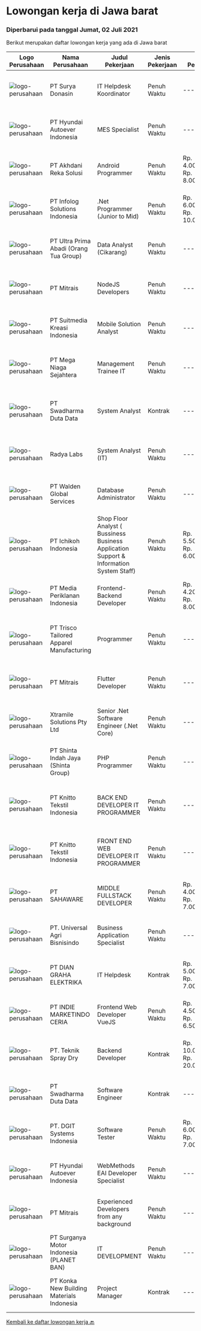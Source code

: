 
  # Lowongan kerja di Jawa barat

  ### Diperbarui pada tanggal Jumat, 02 Juli 2021

  Berikut merupakan daftar lowongan kerja yang ada di Jawa barat

  |Logo Perusahaan | Nama Perusahaan | Judul Pekerjaan | Jenis Pekerjaan | Gaji Pekerjaan | Lokasi | Deskripsi | Tanggal diunggah | Pranala |
  | -------------- | --------------- | --------------- | --------- | --------- | -------------- | ------- | ----------- | ----------- |
  |![logo-perusahaan](https://us.123rf.com/450wm/pavelstasevich/pavelstasevich1811/pavelstasevich181101027/112815900-stock-vector-no-image-available-icon-flat-vector.jpg?ver=6)|PT Surya Donasin|IT Helpdesk Koordinator|Penuh Waktu|---|Bandung|Kualifikasi : Min D3/S1 Informatika/Komputer Pengalaman Min 1 th di posisi yang sama Usia max 35 th Menguasai dalam database administrator terutama...|Jumat, 02 Juli 2021|https://www.jobstreet.co.id/id/job/it-helpdesk-koordinator-3570189?token=0~29a30c6a-9121-40f7-96e8-b564705bea0e&sectionRank=1&jobId=jobstreet-id-job-3570189|
|![logo-perusahaan](https://image-service-cdn.seek.com.au/6b27c1b5e1627dbb544ef316ebb60f2e612d82bc/ee4dce1061f3f616224767ad58cb2fc751b8d2dc)|PT Hyundai Autoever Indonesia|MES Specialist|Penuh Waktu|---|Bekasi|Purpose of PositionResponsible of MES (Manufacture Execution System), configure required changes on system derived from changes to the process,...|Kamis, 01 Juli 2021|https://www.jobstreet.co.id/id/job/mes-specialist-3563212?token=0~29a30c6a-9121-40f7-96e8-b564705bea0e&sectionRank=2&jobId=jobstreet-id-job-3563212|
|![logo-perusahaan](https://image-service-cdn.seek.com.au/6e8788e55b83d22af1022fe3067e73fdcb032b02/ee4dce1061f3f616224767ad58cb2fc751b8d2dc)|PT Akhdani Reka Solusi|Android Programmer|Penuh Waktu|Rp. 4.000.000-Rp. 8.000.000|Jakarta Pusat|PT. Akhdani Reka Solusi membuka lowongan 1 orang Junior Android Programmer, segera, full time dengan kualifikasi umum sebagai berikut: Pendidikan...|Kamis, 01 Juli 2021|https://www.jobstreet.co.id/id/job/android-programmer-3569487?token=0~29a30c6a-9121-40f7-96e8-b564705bea0e&sectionRank=3&jobId=jobstreet-id-job-3569487|
|![logo-perusahaan](https://image-service-cdn.seek.com.au/1d21ca4daf4f72fb4e90608460a8bf4a720d1b14/ee4dce1061f3f616224767ad58cb2fc751b8d2dc)|PT Infolog Solutions Indonesia|.Net Programmer (Junior to Mid)|Penuh Waktu|Rp. 6.000.000-Rp. 10.000.000|Jakarta Barat|About Us: Infolog is a Singapore Software &amp; Consultancy Company focuses in Warehouse Management System &amp; Transport System as well Warehouse...|Kamis, 01 Juli 2021|https://www.jobstreet.co.id/id/job/net-programmer-junior-to-mid-3562467?token=0~29a30c6a-9121-40f7-96e8-b564705bea0e&sectionRank=4&jobId=jobstreet-id-job-3562467|
|![logo-perusahaan](https://image-service-cdn.seek.com.au/a6d82c81034bb669cb2e04c402227121e213538c/ee4dce1061f3f616224767ad58cb2fc751b8d2dc)|PT Ultra Prima Abadi (Orang Tua Group)|Data Analyst (Cikarang)|Penuh Waktu|---|Cikarang|Interpret data, analyze results using statistical techniques and provide ongoing reports Work closely with management to prioritize business and...|Jumat, 02 Juli 2021|https://www.jobstreet.co.id/id/job/data-analyst-cikarang-3570190?token=0~29a30c6a-9121-40f7-96e8-b564705bea0e&sectionRank=5&jobId=jobstreet-id-job-3570190|
|![logo-perusahaan](https://image-service-cdn.seek.com.au/969b0c47f133a1e0155056a5d964c63953dd6304/ee4dce1061f3f616224767ad58cb2fc751b8d2dc)|PT Mitrais|NodeJS Developers|Penuh Waktu|---|Bali|Build your Career with Mitrais! We're urgently looking for experienced NodeJS Developers to be part of our team for an immediate start.Our client is a...|Kamis, 01 Juli 2021|https://www.jobstreet.co.id/id/job/nodejs-developers-3557891?token=0~29a30c6a-9121-40f7-96e8-b564705bea0e&sectionRank=6&jobId=jobstreet-id-job-3557891|
|![logo-perusahaan](https://image-service-cdn.seek.com.au/d1d6d9e7af7147dee7b7111b97e67641fcf252e0/ee4dce1061f3f616224767ad58cb2fc751b8d2dc)|PT Suitmedia Kreasi Indonesia|Mobile Solution Analyst|Penuh Waktu|---|Jakarta Raya|Role: You will analyze, design, and deliver high-quality mobile applications. Responsibilities: Conduct research to understand what clients need and...|Rabu, 30 Juni 2021|https://www.jobstreet.co.id/id/job/mobile-solution-analyst-3568635?token=0~29a30c6a-9121-40f7-96e8-b564705bea0e&sectionRank=7&jobId=jobstreet-id-job-3568635|
|![logo-perusahaan](https://image-service-cdn.seek.com.au/8a8f8e9181c7cd596f744aa8aec595b85f641dc0/ee4dce1061f3f616224767ad58cb2fc751b8d2dc)|PT Mega Niaga Sejahtera|Management Trainee IT|Penuh Waktu|---|Bogor|Persyaratan: Pendidikan minimal S1 Komputer Pengalaman minimal 2 tahun Menguasai konsep jaringan, sistem terintegrasi, routing, subnetting, vlan dan...|Selasa, 29 Juni 2021|https://www.jobstreet.co.id/id/job/management-trainee-it-3567728?token=0~29a30c6a-9121-40f7-96e8-b564705bea0e&sectionRank=8&jobId=jobstreet-id-job-3567728|
|![logo-perusahaan](https://image-service-cdn.seek.com.au/c9726dd48637f2122e69fa4f05bdeddb6166e3b5/ee4dce1061f3f616224767ad58cb2fc751b8d2dc)|PT Swadharma Duta Data|System Analyst|Kontrak|---|Jakarta Raya|1. Pendidikan S1: Ilmu Komputer/Informatika/Sistem Informasi2. Berpengalaman sebagai system analyst minimal 2 th3. Mengerti SDLC dan UML (Unified...|Kamis, 01 Juli 2021|https://www.jobstreet.co.id/id/job/system-analyst-3563006?token=0~29a30c6a-9121-40f7-96e8-b564705bea0e&sectionRank=9&jobId=jobstreet-id-job-3563006|
|![logo-perusahaan](https://image-service-cdn.seek.com.au/ff23a19c0aee1ae3b8d68d8ab4c56af15deea686/ee4dce1061f3f616224767ad58cb2fc751b8d2dc)|Radya Labs|System Analyst (IT)|Penuh Waktu|---|Bandung|Radya Labs mencari Analyst yang mampu membantu tim dalam melaksanakan proses analisis kebutuhan implementasi dalam pelaksanaan project Kualifikasi...|Rabu, 30 Juni 2021|https://www.jobstreet.co.id/id/job/system-analyst-it-3568870?token=0~29a30c6a-9121-40f7-96e8-b564705bea0e&sectionRank=10&jobId=jobstreet-id-job-3568870|
|![logo-perusahaan](https://image-service-cdn.seek.com.au/e1289f3d4101a5a419af62af79c8b2a7e5b6cfaa/ee4dce1061f3f616224767ad58cb2fc751b8d2dc)|PT Walden Global Services|Database Administrator|Penuh Waktu|---|Jawa Barat|Requirement : 1. Understanding concept and architecture of Cluster Database at least one of 3 RDBMS below : - Galera or Percona Xtradb Cluster -...|Selasa, 29 Juni 2021|https://www.jobstreet.co.id/id/job/database-administrator-3567966?token=0~29a30c6a-9121-40f7-96e8-b564705bea0e&sectionRank=11&jobId=jobstreet-id-job-3567966|
|![logo-perusahaan](https://image-service-cdn.seek.com.au/9dfb39b5e0cd7a1909ebb70e1064cc82f5826ae1/ee4dce1061f3f616224767ad58cb2fc751b8d2dc)|PT Ichikoh Indonesia|Shop Floor Analyst ( Bussiness Business Application Support & Information System Staff)|Penuh Waktu|Rp. 5.500.000-Rp. 6.000.000|Cikarang|Professional Experience Atleast 2+ years of SAP working knowledge, Oracle DB &amp; OPC Server Atleast 2+ years of Desktop, Barcode Printer, Scanner,...|Rabu, 30 Juni 2021|https://www.jobstreet.co.id/id/job/shop-floor-analyst-bussiness-business-application-support-information-system-staff-3568615?token=0~29a30c6a-9121-40f7-96e8-b564705bea0e&sectionRank=12&jobId=jobstreet-id-job-3568615|
|![logo-perusahaan](https://image-service-cdn.seek.com.au/187ef60c54076a0a689c86287217229338403181/ee4dce1061f3f616224767ad58cb2fc751b8d2dc)|PT Media Periklanan Indonesia|Frontend-Backend Developer|Penuh Waktu|Rp. 4.200.000-Rp. 8.000.000|Bekasi|Saat ini PT Media Periklanan Indonesia sedang membuka kesempatan bagi kalian untuk bergabung dengan kami dengan posisi :FRONTEND/BACKEND...|Kamis, 01 Juli 2021|https://www.jobstreet.co.id/id/job/frontend-backend-developer-3569833?token=0~29a30c6a-9121-40f7-96e8-b564705bea0e&sectionRank=13&jobId=jobstreet-id-job-3569833|
|![logo-perusahaan](https://image-service-cdn.seek.com.au/d208b73d2ea45aa63376c301bf589d7f4d5956d0/ee4dce1061f3f616224767ad58cb2fc751b8d2dc)|PT Trisco Tailored Apparel Manufacturing|Programmer|Penuh Waktu|---|Bandung|Objective:Managing and developing software programs.Requirements: Understand programming flowcharts. Experience in developing web application and...|Rabu, 30 Juni 2021|https://www.jobstreet.co.id/id/job/programmer-3561765?token=0~29a30c6a-9121-40f7-96e8-b564705bea0e&sectionRank=14&jobId=jobstreet-id-job-3561765|
|![logo-perusahaan](https://image-service-cdn.seek.com.au/969b0c47f133a1e0155056a5d964c63953dd6304/ee4dce1061f3f616224767ad58cb2fc751b8d2dc)|PT Mitrais|Flutter Developer|Penuh Waktu|---|Bali|Build your Career with Mitrais !  We're looking for experienced Flutter Developer to be part of our team. What will you be doing?  Liase with...|Kamis, 01 Juli 2021|https://www.jobstreet.co.id/id/job/flutter-developer-3557895?token=0~29a30c6a-9121-40f7-96e8-b564705bea0e&sectionRank=15&jobId=jobstreet-id-job-3557895|
|![logo-perusahaan](https://image-service-cdn.seek.com.au/886dbb766c5bd832cea6f1bb5b5374b094ca8917/ee4dce1061f3f616224767ad58cb2fc751b8d2dc)|Xtramile Solutions Pty Ltd|Senior .Net Software Engineer (.Net Core)|Penuh Waktu|---|Bali|Innovative job opportunity offering a high salary package, attractive bonus remuneration and full remote working arrangement.This role will help...|Kamis, 01 Juli 2021|https://www.jobstreet.co.id/id/job/senior-net-software-engineer-net-core-3562244?token=0~29a30c6a-9121-40f7-96e8-b564705bea0e&sectionRank=16&jobId=jobstreet-id-job-3562244|
|![logo-perusahaan](https://us.123rf.com/450wm/pavelstasevich/pavelstasevich1811/pavelstasevich181101027/112815900-stock-vector-no-image-available-icon-flat-vector.jpg?ver=6)|PT Shinta Indah Jaya (Shinta Group)|PHP Programmer|Penuh Waktu|---|Jawa Barat|General Requirements :-      Max 30 Years Old-      Bachelor Degree majoring IT from reputable University with GPA Min 2.75-      Min 1 year of...|Jumat, 02 Juli 2021|https://www.jobstreet.co.id/id/job/php-programmer-3570220?token=0~29a30c6a-9121-40f7-96e8-b564705bea0e&sectionRank=17&jobId=jobstreet-id-job-3570220|
|![logo-perusahaan](https://image-service-cdn.seek.com.au/95c392ce622d6134b6173f8d6379a0068249ee50/ee4dce1061f3f616224767ad58cb2fc751b8d2dc)|PT Knitto Tekstil Indonesia|BACK END DEVELOPER IT PROGRAMMER|Penuh Waktu|---|Bandung|Kami mencari IT Programmer: Back End Developer yang terampil dan bersemangat untuk bergabung dengan tim kamiTugas dan Tanggung Jawab: Membuat program...|Kamis, 01 Juli 2021|https://www.jobstreet.co.id/id/job/back-end-developer-it-programmer-3562554?token=0~29a30c6a-9121-40f7-96e8-b564705bea0e&sectionRank=18&jobId=jobstreet-id-job-3562554|
|![logo-perusahaan](https://image-service-cdn.seek.com.au/95c392ce622d6134b6173f8d6379a0068249ee50/ee4dce1061f3f616224767ad58cb2fc751b8d2dc)|PT Knitto Tekstil Indonesia|FRONT END WEB DEVELOPER IT PROGRAMMER|Penuh Waktu|---|Bandung|Kami mencari Front End IT Programmer yang terampil dan bersemangat untuk bergabung dengan tim kami Tugas dan Tanggung Jawab: Membuat program web...|Kamis, 01 Juli 2021|https://www.jobstreet.co.id/id/job/front-end-web-developer-it-programmer-3562561?token=0~29a30c6a-9121-40f7-96e8-b564705bea0e&sectionRank=19&jobId=jobstreet-id-job-3562561|
|![logo-perusahaan](https://image-service-cdn.seek.com.au/f155e561d8f1e1b0630cef36612238be4ca7213f/ee4dce1061f3f616224767ad58cb2fc751b8d2dc)|PT SAHAWARE|MIDDLE FULLSTACK DEVELOPER|Penuh Waktu|Rp. 4.000.000-Rp. 7.000.000|Bandung|What You Will Do (Job Descriptions) Develop new user-facing features &amp; Build reusable code and libraries for future use. Ensure the technical...|Kamis, 01 Juli 2021|https://www.jobstreet.co.id/id/job/middle-fullstack-developer-3569546?token=0~29a30c6a-9121-40f7-96e8-b564705bea0e&sectionRank=20&jobId=jobstreet-id-job-3569546|
|![logo-perusahaan](https://image-service-cdn.seek.com.au/212de91c3d3a06227e7cba431af74e1b73a22bde/ee4dce1061f3f616224767ad58cb2fc751b8d2dc)|PT. Universal Agri Bisnisindo|Business Application Specialist|Penuh Waktu|---|Bekasi|Responsibilities : Involve in all stage of project: prepare test environment, support to test and support to rolling out. Onside implement company App...|Selasa, 29 Juni 2021|https://www.jobstreet.co.id/id/job/business-application-specialist-3555313?token=0~29a30c6a-9121-40f7-96e8-b564705bea0e&sectionRank=21&jobId=jobstreet-id-job-3555313|
|![logo-perusahaan](https://image-service-cdn.seek.com.au/6724301a3d42a36c4b43d01afcb6475b391f135e/ee4dce1061f3f616224767ad58cb2fc751b8d2dc)|PT DIAN GRAHA ELEKTRIKA|IT Helpdesk|Kontrak|Rp. 5.000.000-Rp. 7.000.000|Jakarta Selatan|Responsibility :·        receive a request / question / call from a user associated with IT·        follow up the request / question / call from a...|Senin, 28 Juni 2021|https://www.jobstreet.co.id/id/job/it-helpdesk-3566736?token=0~29a30c6a-9121-40f7-96e8-b564705bea0e&sectionRank=22&jobId=jobstreet-id-job-3566736|
|![logo-perusahaan](https://image-service-cdn.seek.com.au/d8a6b78028bf7d0b81057f5177158ecb3d0b0e27/ee4dce1061f3f616224767ad58cb2fc751b8d2dc)|PT INDIE MARKETINDO CERIA|Frontend Web Developer VueJS|Penuh Waktu|Rp. 4.500.000-Rp. 6.500.000|Bandung|Kandidat harus memiliki setidaknya SMA, Diploma, Gelar Sarjana di bidang apapun. Setidaknya memiliki 2 tahun pengalaman sebagai front end developer...|Kamis, 01 Juli 2021|https://www.jobstreet.co.id/id/job/frontend-web-developer-vuejs-3557408?token=0~29a30c6a-9121-40f7-96e8-b564705bea0e&sectionRank=23&jobId=jobstreet-id-job-3557408|
|![logo-perusahaan](https://image-service-cdn.seek.com.au/15a4b2fec6f220b589368461c5ba41dd7596e2ca/ee4dce1061f3f616224767ad58cb2fc751b8d2dc)|PT. Teknik Spray Dry|Backend Developer|Kontrak|Rp. 10.000.000-Rp. 20.000.000|Bogor|Backend DevelopmentWe are looking for a Backend Engineer, responsible for managing the interchange of data between the server and the users. Your...|Kamis, 01 Juli 2021|https://www.jobstreet.co.id/id/job/backend-developer-3562201?token=0~29a30c6a-9121-40f7-96e8-b564705bea0e&sectionRank=24&jobId=jobstreet-id-job-3562201|
|![logo-perusahaan](https://image-service-cdn.seek.com.au/c9726dd48637f2122e69fa4f05bdeddb6166e3b5/ee4dce1061f3f616224767ad58cb2fc751b8d2dc)|PT Swadharma Duta Data|Software Engineer|Kontrak|---|Jakarta Timur|Back End Developer Memahami konsep pengembangan aplikasi Memahami konsep Microservices Architeccture Memiliki skill Java Spring Boot, Net Core, Go,...|Kamis, 01 Juli 2021|https://www.jobstreet.co.id/id/job/software-engineer-3563022?token=0~29a30c6a-9121-40f7-96e8-b564705bea0e&sectionRank=25&jobId=jobstreet-id-job-3563022|
|![logo-perusahaan](https://image-service-cdn.seek.com.au/e93bc75036be941b9c3ff3a55670cb236457b0c4/ee4dce1061f3f616224767ad58cb2fc751b8d2dc)|PT. DGIT Systems Indonesia|Software Tester|Penuh Waktu|Rp. 6.000.000-Rp. 7.000.000|Bali|We believe work should be a fun development journey but the challenging one! Our great teams will support you to achieve that and delivering great...|Senin, 28 Juni 2021|https://www.jobstreet.co.id/id/job/software-tester-3566840?token=0~29a30c6a-9121-40f7-96e8-b564705bea0e&sectionRank=26&jobId=jobstreet-id-job-3566840|
|![logo-perusahaan](https://image-service-cdn.seek.com.au/6b27c1b5e1627dbb544ef316ebb60f2e612d82bc/ee4dce1061f3f616224767ad58cb2fc751b8d2dc)|PT Hyundai Autoever Indonesia|WebMethods EAI Developer Specialist|Penuh Waktu|---|Cikarang|WebMethods Software AG EAI Developer SpecialistJob Description Leads effort in working with business internal an external representatives and IT...|Kamis, 01 Juli 2021|https://www.jobstreet.co.id/id/job/webmethods-eai-developer-specialist-3570002?token=0~29a30c6a-9121-40f7-96e8-b564705bea0e&sectionRank=27&jobId=jobstreet-id-job-3570002|
|![logo-perusahaan](https://image-service-cdn.seek.com.au/969b0c47f133a1e0155056a5d964c63953dd6304/ee4dce1061f3f616224767ad58cb2fc751b8d2dc)|PT Mitrais|Experienced Developers from any background|Penuh Waktu|---|Bali|Build your Career with Mitrais !  We're looking for experienced Software Engineers from any background to be part of our team.  What will you...|Kamis, 01 Juli 2021|https://www.jobstreet.co.id/id/job/experienced-developers-from-any-background-3557897?token=0~29a30c6a-9121-40f7-96e8-b564705bea0e&sectionRank=28&jobId=jobstreet-id-job-3557897|
|![logo-perusahaan](https://image-service-cdn.seek.com.au/6cec7085f5123c8ea5ece6e1e030a179e6d8cbc8/ee4dce1061f3f616224767ad58cb2fc751b8d2dc)|PT Surganya Motor Indonesia (PLANET BAN)|IT DEVELOPMENT|Penuh Waktu|---|Depok|Responsibilities : Developing &amp; Maintaining Planet Ban systems. Requirement : Bachelor Degree in Technology Information, Information System. At...|Rabu, 30 Juni 2021|https://www.jobstreet.co.id/id/job/it-development-3561602?token=0~29a30c6a-9121-40f7-96e8-b564705bea0e&sectionRank=29&jobId=jobstreet-id-job-3561602|
|![logo-perusahaan](https://image-service-cdn.seek.com.au/bd55c4e80370ba3fbe38f6d542e276f533c9c850/ee4dce1061f3f616224767ad58cb2fc751b8d2dc)|PT Konka New Building Materials Indonesia|Project Manager|Kontrak|---|Cikarang|Kandidat harus memiliki setidaknya Diploma di Teknik (Elektro), Teknik (Fabrikasi/Peralatan Metal &amp; Pencelupan/Pengelasan), Teknik Sipil atau...|Rabu, 30 Juni 2021|https://www.jobstreet.co.id/id/job/project-manager-3569076?token=0~29a30c6a-9121-40f7-96e8-b564705bea0e&sectionRank=30&jobId=jobstreet-id-job-3569076|


  [Kembali ke daftar lowongan kerja 🔙](../README.md#daftar-lowongan-kerja)
  